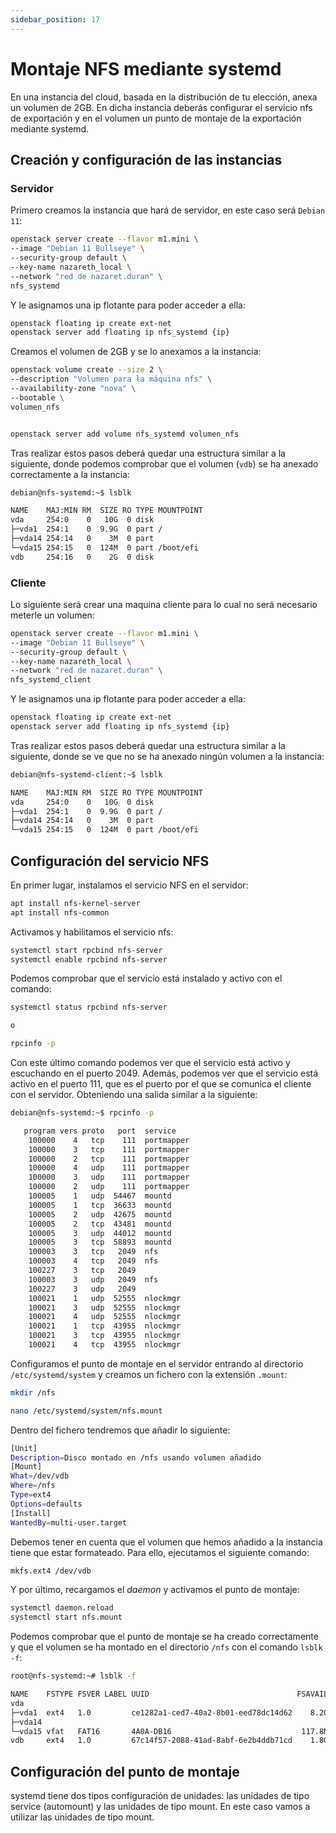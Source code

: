 ```yaml
---
sidebar_position: 17
---
```


# Montaje NFS mediante systemd

En una instancia del cloud, basada en la distribución de tu elección, anexa un volumen de 2GB. En dicha instancia deberás configurar el servicio nfs de exportación y en el volumen un punto de montaje de la exportación mediante systemd.

## Creación y configuración de las instancias


### Servidor

Primero creamos la instancia que hará de servidor, en este caso será `Debian 11`:

```bash
openstack server create --flavor m1.mini \
--image "Debian 11 Bullseye" \
--security-group default \
--key-name nazareth_local \
--network "red de nazaret.duran" \
nfs_systemd
```

Y le asignamos una ip flotante para poder acceder a ella:

```bash
openstack floating ip create ext-net
openstack server add floating ip nfs_systemd {ip} 
```

Creamos el volumen de 2GB y se lo anexamos a la instancia:

```bash
openstack volume create --size 2 \
--description "Volumen para la máquina nfs" \
--availability-zone "nova" \
--bootable \
volumen_nfs


openstack server add volume nfs_systemd volumen_nfs
```

Tras realizar estos pasos deberá quedar una estructura similar a la siguiente, donde podemos comprobar que el volumen (`vdb`) se ha anexado correctamente a la instancia:

```bash
debian@nfs-systemd:~$ lsblk

NAME    MAJ:MIN RM  SIZE RO TYPE MOUNTPOINT
vda     254:0    0   10G  0 disk 
├─vda1  254:1    0  9.9G  0 part /
├─vda14 254:14   0    3M  0 part 
└─vda15 254:15   0  124M  0 part /boot/efi
vdb     254:16   0    2G  0 disk 

```


### Cliente

Lo siguiente será crear una maquina cliente para lo cual no será necesario meterle un volumen:

```bash
openstack server create --flavor m1.mini \
--image "Debian 11 Bullseye" \
--security-group default \
--key-name nazareth_local \
--network "red de nazaret.duran" \
nfs_systemd_client
```

Y le asignamos una ip flotante para poder acceder a ella:

```bash
openstack floating ip create ext-net
openstack server add floating ip nfs_systemd {ip} 
```

Tras realizar estos pasos deberá quedar una estructura similar a la siguiente, donde se ve que no se ha anexado ningún volumen a la instancia:

```bash
debian@nfs-systemd-client:~$ lsblk

NAME    MAJ:MIN RM  SIZE RO TYPE MOUNTPOINT
vda     254:0    0   10G  0 disk 
├─vda1  254:1    0  9.9G  0 part /
├─vda14 254:14   0    3M  0 part 
└─vda15 254:15   0  124M  0 part /boot/efi

```


## Configuración del servicio NFS

En primer lugar, instalamos el servicio NFS en el servidor:

```bash
apt install nfs-kernel-server 
apt install nfs-common
```

Activamos y habilitamos el servicio nfs:

```bash
systemctl start rpcbind nfs-server
systemctl enable rpcbind nfs-server
```

Podemos comprobar que el servicio está instalado y activo con el comando:

```bash
systemctl status rpcbind nfs-server

o

rpcinfo -p

```

Con este último comando podemos ver que el servicio está activo y escuchando en el puerto 2049. Además, podemos ver que el servicio está activo en el puerto 111, que es el puerto por el que se comunica el cliente con el servidor. Obteniendo una salida similar a la siguiente:

```bash
debian@nfs-systemd:~$ rpcinfo -p

   program vers proto   port  service
    100000    4   tcp    111  portmapper
    100000    3   tcp    111  portmapper
    100000    2   tcp    111  portmapper
    100000    4   udp    111  portmapper
    100000    3   udp    111  portmapper
    100000    2   udp    111  portmapper
    100005    1   udp  54467  mountd
    100005    1   tcp  36633  mountd
    100005    2   udp  42675  mountd
    100005    2   tcp  43481  mountd
    100005    3   udp  44012  mountd
    100005    3   tcp  58893  mountd
    100003    3   tcp   2049  nfs
    100003    4   tcp   2049  nfs
    100227    3   tcp   2049
    100003    3   udp   2049  nfs
    100227    3   udp   2049
    100021    1   udp  52555  nlockmgr
    100021    3   udp  52555  nlockmgr
    100021    4   udp  52555  nlockmgr
    100021    1   tcp  43955  nlockmgr
    100021    3   tcp  43955  nlockmgr
    100021    4   tcp  43955  nlockmgr

```

Configuramos el punto de montaje en el servidor entrando al directorio `/etc/systemd/system` y creamos un fichero con la extensión `.mount`:

```bash 
mkdir /nfs

nano /etc/systemd/system/nfs.mount
```

Dentro del fichero tendremos que añadir lo siguiente:

```bash
[Unit]
Description=Disco montado en /nfs usando volumen añadido
[Mount]
What=/dev/vdb
Where=/nfs
Type=ext4
Options=defaults
[Install]
WantedBy=multi-user.target
```

Debemos tener en cuenta que el volumen que hemos añadido a la instancia tiene que estar formateado. Para ello, ejecutamos el siguiente comando:

```bash
mkfs.ext4 /dev/vdb
```

Y por último, recargamos el *daemon* y activamos el punto de montaje:

```bash
systemctl daemon.reload
systemctl start nfs.mount
```

Podemos comprobar que el punto de montaje se ha creado correctamente y que el volumen se ha montado en el directorio `/nfs` con el comando `lsblk -f`:

```bash
root@nfs-systemd:~# lsblk -f

NAME    FSTYPE FSVER LABEL UUID                                 FSAVAIL FSUSE% MOUNTPOINT
vda                                                                            
├─vda1  ext4   1.0         ce1282a1-ced7-40a2-8b01-eed78dc14d62    8.2G    11% /
├─vda14                                                                        
└─vda15 vfat   FAT16       4A0A-DB16                             117.8M     5% /boot/efi
vdb     ext4   1.0         67c14f57-2088-41ad-8abf-6e2b4ddb71cd    1.8G     0% /nfs

```

## Configuración del punto de montaje


systemd tiene dos tipos configuración de unidades: las unidades de tipo service (automount) y las unidades de tipo mount. En este caso vamos a utilizar las unidades de tipo mount.